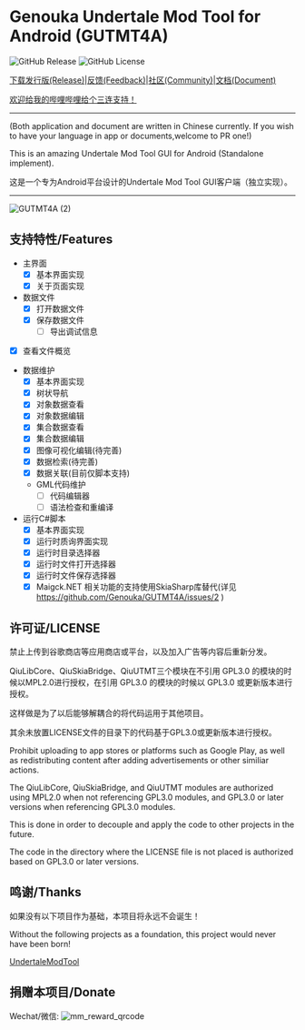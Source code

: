 # Genouka Undertale Mod Tool for Android (GUTMT4A)
![GitHub Release](https://img.shields.io/github/v/release/GenOuka/GUTMT4A) ![GitHub License](https://img.shields.io/github/license/GenOuka/GUTMT4A)


[下载发行版(Release)](https://github.com/Genouka/GUTMT4A/releases)|[反馈(Feedback)](https://github.com/Genouka/GUTMT4A/issues)|[社区(Community)](https://github.com/Genouka/GUTMT4A/discussions)|[文档(Document)](https://github.com/Genouka/GUTMT4A/wiki)

[欢迎给我的哔哩哔哩给个三连支持！](https://space.bilibili.com/3493116076100126)
* * *

(Both application and document are written in Chinese currently. If you wish to have your language in app or documents,welcome to PR one!)

This is an amazing Undertale Mod Tool GUI for Android (Standalone implement).

这是一个专为Android平台设计的Undertale Mod Tool GUI客户端（独立实现）。

---

![GUTMT4A (2)](https://github.com/user-attachments/assets/4ba85607-3027-49c2-a1b5-f963aded16cc)

## 支持特性/Features

* 主界面
  * [x] 基本界面实现
  * [x] 关于页面实现

* 数据文件
  * [x] 打开数据文件
  * [x] 保存数据文件
    * [ ] 导出调试信息

* [x] 查看文件概览

* 数据维护
  * [x] 基本界面实现
  * [x] 树状导航 
  * [x] 对象数据查看
  * [x] 对象数据编辑
  * [x] 集合数据查看
  * [x] 集合数据编辑
  * [x] 图像可视化编辑(待完善)
  * [x] 数据检索(待完善)
  * [x] 数据关联(目前仅脚本支持)
  * GML代码维护
    * [ ] 代码编辑器
    * [ ] 语法检查和重编译

* 运行C#脚本
  * [x] 基本界面实现
  * [x] 运行时质询界面实现
  * [x] 运行时目录选择器
  * [x] 运行时文件打开选择器
  * [x] 运行时文件保存选择器
  * [x] Maigck.NET 相关功能的支持使用SkiaSharp库替代(详见 https://github.com/Genouka/GUTMT4A/issues/2 )

## 许可证/LICENSE

禁止上传到谷歌商店等应用商店或平台，以及加入广告等内容后重新分发。

QiuLibCore、QiuSkiaBridge、QiuUTMT三个模块在不引用 GPL3.0 的模块的时候以MPL2.0进行授权，在引用 GPL3.0 的模块的时候以 GPL3.0 或更新版本进行授权。

这样做是为了以后能够解耦合的将代码运用于其他项目。

其余未放置LICENSE文件的目录下的代码基于GPL3.0或更新版本进行授权。

Prohibit uploading to app stores or platforms such as Google Play, as well as redistributing content after adding advertisements or other similiar actions.

The QiuLibCore, QiuSkiaBridge, and QiuUTMT modules are authorized using MPL2.0 when not referencing GPL3.0 modules, and GPL3.0 or later versions when referencing GPL3.0 modules.

This is done in order to decouple and apply the code to other projects in the future.

The code in the directory where the LICENSE file is not placed is authorized based on GPL3.0 or later versions.

## 鸣谢/Thanks
如果没有以下项目作为基础，本项目将永远不会诞生！

Without the following projects as a foundation, this project would never have been born!

[UndertaleModTool](https://github.com/UnderminersTeam/UndertaleModTool/)

## 捐赠本项目/Donate

Wechat/微信:
![mm_reward_qrcode](https://github.com/user-attachments/assets/8f442af8-fba5-41fb-ac19-0977744520a0)

